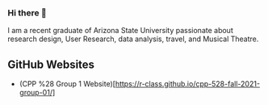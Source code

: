 ### Hi there 👋

  I am a recent graduate of Arizona State University passionate about research design, User Research, data analysis, travel, and Musical Theatre.

## GitHub Websites

  - (CPP %28 Group 1 Website)[https://r-class.github.io/cpp-528-fall-2021-group-01/]


<!--
**ekmcintyre/ekmcintyre** is a ✨ _special_ ✨ repository because its `README.md` (this file) appears on your GitHub profile.

Here are some ideas to get you started:

- 🔭 I’m currently working on ...
- 🌱 I’m currently learning ...
- 👯 I’m looking to collaborate on ...
- 🤔 I’m looking for help with ...
- 💬 Ask me about ...
- 📫 How to reach me: ...
- 😄 Pronouns: ...
- ⚡ Fun fact: ...


Link to with instructions to create, remove, and edit this README file: https://docs.github.com/en/account-and-profile/setting-up-and-managing-your-github-profile/customizing-your-profile/managing-your-profile-readme#adding-a-profile-readme 
-->
